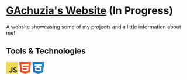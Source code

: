 # [GAchuzia's Website](https://gachuzia.github.io/portfolio-website/) (In Progress)

A website showcasing some of my projects and a little information about me!

## Tools & Technologies

<div>
    <img height="32" width="32" src="media/javascript.svg"/>
    <img height="32" width="32" src="media/html5.svg"/>
    <img height="32" width="32" src="media/css3.svg"/>
</div>
